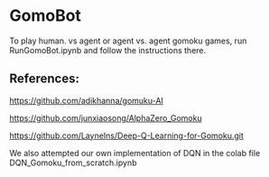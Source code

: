 # GomoBot

To play human. vs agent or agent vs. agent gomoku games, run RunGomoBot.ipynb and follow the instructions there.




## References:

https://github.com/adikhanna/gomuku-AI

https://github.com/junxiaosong/AlphaZero_Gomoku

https://github.com/LayneIns/Deep-Q-Learning-for-Gomoku.git

We also attempted our own implementation of DQN in the colab file DQN_Gomoku_from_scratch.ipynb
